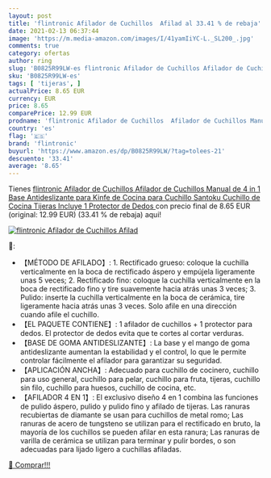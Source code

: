 ```yaml
---
layout: post
title: 'flintronic Afilador de Cuchillos  Afilad al 33.41 % de rebaja'
date: 2021-02-13 06:37:44
image: 'https://m.media-amazon.com/images/I/41yamIiYC-L._SL200_.jpg'
comments: true
category: ofertas
author: ring
slug: 'B0825R99LW-es flintronic Afilador de Cuchillos Afilador de Cuchillos...'
sku: 'B0825R99LW-es'
tags: [ 'tijeras', ]
actualPrice: 8.65 EUR
currency: EUR
price: 8.65
comparePrice: 12.99 EUR
prodname: 'flintronic Afilador de Cuchillos  Afilador de Cuchillos Manual de 4 in 1  Base Antideslizante para Kinfe de Cocina  para Cuchillo Santoku  Cuchillo de Cocina  Tijeras  Incluye 1 Protector de Dedos '
country: 'es'
flag: '🇪🇸'
brand: 'flintronic'
buyurl: 'https://www.amazon.es/dp/B0825R99LW/?tag=tolees-21'
descuento: '33.41'
average: '8.65'
---
```


Tienes [flintronic Afilador de Cuchillos  Afilador de Cuchillos Manual de 4 in 1  Base Antideslizante para Kinfe de Cocina  para Cuchillo Santoku  Cuchillo de Cocina  Tijeras  Incluye 1 Protector de Dedos ](https://www.amazon.es/dp/B0825R99LW/?tag=tolees-21) con precio final de  8.65 EUR (original: 12.99 EUR) (33.41 %  de rebaja) aqui!

[![flintronic Afilador de Cuchillos  Afilad](https://m.media-amazon.com/images/I/41yamIiYC-L._SL200_.jpg)](https://www.amazon.es/dp/B0825R99LW/?tag=tolees-21)

🔎:

- 【MÉTODO DE AFILADO】: 1. Rectificado grueso: coloque la cuchilla verticalmente en la boca de rectificado áspero y empújela ligeramente unas 5 veces; 2. Rectificado fino: coloque la cuchilla verticalmente en la boca de rectificado fino y tire suavemente hacia atrás unas 3 veces; 3. Pulido: inserte la cuchilla verticalmente en la boca de cerámica, tire ligeramente hacia atrás unas 3 veces. Solo afile en una dirección cuando afile el cuchillo.
- 【EL PAQUETE CONTIENE】: 1 afilador de cuchillos + 1 protector para dedos. El protector de dedos evita que te cortes al cortar verduras.
- 【BASE DE GOMA ANTIDESLIZANTE】: La base y el mango de goma antideslizante aumentan la estabilidad y el control, lo que le permite controlar fácilmente el afilador para garantizar su seguridad.
- 【APLICACIÓN ANCHA】: Adecuado para cuchillo de cocinero, cuchillo para uso general, cuchillo para pelar, cuchillo para fruta, tijeras, cuchillo sin filo, cuchillo para huesos, cuchillo de cocina, etc.
- 【AFILADOR 4 EN 1】: El exclusivo diseño 4 en 1 combina las funciones de pulido áspero, pulido y pulido fino y afilado de tijeras. Las ranuras recubiertas de diamante se usan para cuchillos de metal romo; Las ranuras de acero de tungsteno se utilizan para el rectificado en bruto, la mayoría de los cuchillos se pueden afilar en esta ranura; Las ranuras de varilla de cerámica se utilizan para terminar y pulir bordes, o son adecuadas para lijado ligero a cuchillas afiladas.

[🛒 Comprar!!!](https://www.amazon.es/dp/B0825R99LW/?tag=tolees-21)
